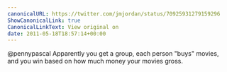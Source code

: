 ```yaml
---
canonicalURL: https://twitter.com/jmjordan/status/70925931279159296
ShowCanonicalLink: true
CanonicalLinkText: View original on
date: 2011-05-18T18:57:14+00:00
---
```

@pennypascal Apparently you get a group, each person "buys" movies, and you win based on how much money your movies gross.